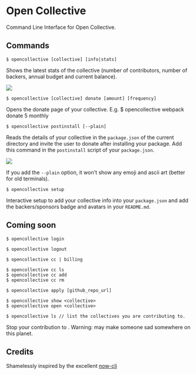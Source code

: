 # Open Collective

Command Line Interface for Open Collective.

## Commands

    $ opencollective [collective] [info|stats]
    
Shows the latest stats of the collective (number of contributors, number of backers, annual budget and current balance).

![](https://cl.ly/1n2u281p2o1k/Screen%20Shot%202017-05-01%20at%204.41.58%20PM.png)

    $ opencollective [collective] donate [amount] [frequency]

Opens the donate page of your collective. E.g. $ opencollective webpack donate 5 monthly

    $ opencollective postinstall [--plain]
    
Reads the details of your collective in the `package.json` of the current directory and invite the user to donate after installing your package.
Add this command in the `postinstall` script of your `package.json`.

![](https://cl.ly/0u2a0z0Y3X37/Screen%20Shot%202017-03-24%20at%202.37.46%20PM.png)

If you add the `--plain` option, it won't show any emoji and ascii art (better for old terminals).

    $ opencollective setup

Interactive setup to add your collective info into your `package.json` and add the backers/sponsors badge and avatars in your `README.md`.


## Coming soon

    $ opencollective login
    
    $ opencollective logout
    
    $ opencollective cc | billing
    
    $ opencollective cc ls
    $ opencollective cc add
    $ opencollective cc rm
    
    $ opencollective apply [github_repo_url]
    
    $ opencollective show <collective>
    $ opencollective open <collective>
    
    $ opencollective ls // list the collectives you are contributing to.

    
Stop your contribution to <collective>. Warning: may make someone sad somewhere on this planet.

## Credits

Shamelessly inspired by the excellent [now-cli](https://github.com/zeit/now-cli)